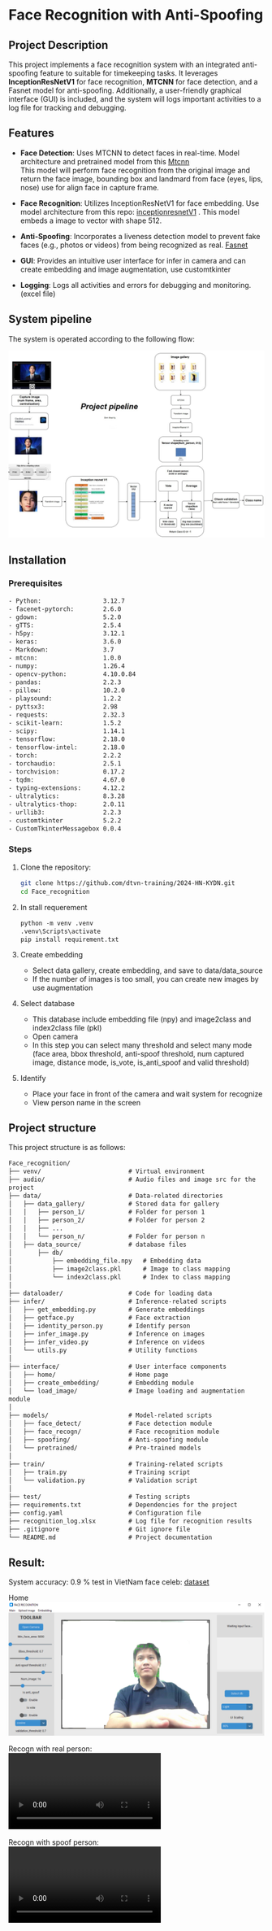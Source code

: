 # Face Recognition with Anti-Spoofing

## Project Description
This project implements a face recognition system with an integrated anti-spoofing feature to suitable for timekeeping tasks. It leverages **InceptionResNetV1** for face recognition, **MTCNN** for face detection, and a Fasnet model for anti-spoofing. Additionally, a user-friendly graphical interface (GUI) is included, and the system will logs important activities to a log file for tracking and debugging.

## Features
- **Face Detection**: Uses MTCNN to detect faces in real-time.
Model architecture and pretrained model from this [Mtcnn](https://github.com/ipazc/mtcnn)\
This model will perform face recognition from the original image and return the face image, bounding box and landmard from face (eyes, lips, nose) use for align face in capture frame.

- **Face Recognition**: Utilizes InceptionResNetV1 for face embedding.
Use model architecture from this repo: [inceptionresnetV1](https://github.com/timesler/facenet-pytorch/blob/master/models/inception_resnet_v1.py)
. This model embeds a image to vector with shape 512.

- **Anti-Spoofing**: Incorporates a liveness detection model to prevent fake faces (e.g., photos or videos) from being recognized as real. [Fasnet](https://github.com/minivision-ai/Silent-Face-Anti-Spoofing/blob/master/src/model_lib/MiniFASNet.py)
- **GUI**: Provides an intuitive user interface for infer in camera and can create embedding and image augmentation, use customtkinter
- **Logging**: Logs all activities and errors for debugging and monitoring.(excel file)
## System pipeline
The system is operated according to the following flow:

![1733369903094](image/README/pipeline.jpg)

## Installation

### Prerequisites
```
- Python:                 3.12.7  
- facenet-pytorch:        2.6.0  
- gdown:                  5.2.0  
- gTTS:                   2.5.4  
- h5py:                   3.12.1  
- keras:                  3.6.0  
- Markdown:               3.7  
- mtcnn:                  1.0.0  
- numpy:                  1.26.4  
- opencv-python:          4.10.0.84  
- pandas:                 2.2.3  
- pillow:                 10.2.0  
- playsound:              1.2.2  
- pyttsx3:                2.98  
- requests:               2.32.3  
- scikit-learn:           1.5.2  
- scipy:                  1.14.1  
- tensorflow:             2.18.0  
- tensorflow-intel:       2.18.0  
- torch:                  2.2.2  
- torchaudio:             2.5.1  
- torchvision:            0.17.2  
- tqdm:                   4.67.0  
- typing-extensions:      4.12.2  
- ultralytics:            8.3.28  
- ultralytics-thop:       2.0.11  
- urllib3:                2.2.3  
- customtkinter           5.2.2      
- CustomTkinterMessagebox 0.0.4  
```


### Steps
1. Clone the repository:
   ```bash
   git clone https://github.com/dtvn-training/2024-HN-KYDN.git
   cd Face_recognition
   ```
2. In stall requerement
    ```
    python -m venv .venv
    .venv\Scripts\activate
    pip install requirement.txt
   
    ```
3. Create embedding
    + Select data gallery, create embedding, and save to data/data_source
    + If the number of images is too small, you can create new images by use augmentation
4. Select database 
    + This database include embedding file (npy) and image2class and index2class file (pkl)
    + Open camera
    + In this step you can select many threshold and select many mode (face area, bbox threshold, anti-spoof threshold, num captured image, distance mode, is_vote, is_anti_spoof and valid threshold)

5. Identify
    + Place your face in front of the camera and wait system for recognize
    + View person name in the screen 


## Project structure

This project structure is as follows:
```
Face_recognition/   
├── venv/                        # Virtual environment   
├── audio/                       # Audio files and image src for the project   
├── data/                        # Data-related directories 
│   ├── data_gallery/            # Stored data for gallery  
│   │   ├── person_1/            # Folder for person 1  
│   │   ├── person_2/            # Folder for person 2  
│   │   ├── ...               
│   │   └── person_n/            # Folder for person n  
│   ├── data_source/             # database files   
│       ├── db/ 
│           ├── embedding_file.npy   # Embedding data   
│           ├── image2class.pkl      # Image to class mapping   
│           └── index2class.pkl      # Index to class mapping   
│   
├── dataloader/                  # Code for loading data    
├── infer/                       # Inference-related scripts    
│   ├── get_embedding.py         # Generate embeddings
│   ├── getface.py               # Face extraction  
│   ├── identity_person.py       # Identify person
│   ├── infer_image.py           # Inference on images
│   ├── infer_video.py           # Inference on videos
│   └── utils.py                 # Utility functions    
│   
├── interface/                   # User interface components    
│   ├── home/                    # Home page    
│   ├── create_embedding/        # Embedding module    
│   └── load_image/              # Image loading and augmentation module 
│   
├── models/                      # Model-related scripts    
│   ├── face_detect/             # Face detection module    
│   ├── face_recogn/             # Face recognition module  
│   ├── spoofing/                # Anti-spoofing module 
│   └── pretrained/              # Pre-trained models   
│   
├── train/                       # Training-related scripts 
│   ├── train.py                 # Training script  
│   └── validation.py            # Validation script    
│   
├── test/                        # Testing scripts  
├── requirements.txt             # Dependencies for the project 
├── config.yaml                  # Configuration file   
├── recognition_log.xlsx         # Log file for recognition results 
├── .gitignore                   # Git ignore file  
└── README.md                    # Project documentation    
```

## Result:

System accuracy: 0.9 %
test in VietNam face celeb: [dataset](https://www.flickr.com/photos/148530340@N06/47824829632/in/dateposted-public/)

Home
![alt text](image/README/image.png)

Recogn with real person:\
<video controls src="image/README/FACE RECOGNITION 2024-12-05 15-17-46 - Trim.mp4" title="Title"></video>

Recogn with spoof person:\
<video controls src="image/README/FACE RECOGNITION 2024-12-05 15-28-14 - Trim.mp4" title="Title"></video>